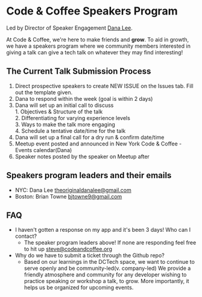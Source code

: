 # Code & Coffee Speakers Program 
Led by Director of Speaker Engagement [Dana Lee](https://www.linkedin.com/in/danalee1/).

At Code & Coffee, we're here to make friends and __grow__. To aid in growth, we have a speakers program where we community members interested in giving a talk can give a tech talk on whatever they may find interesting!

## The Current Talk Submission Process
1. Direct prospective speakers to create NEW ISSUE on the Issues tab. Fill out the template given.
2. Dana to respond within the week (goal is within 2 days)
3. Dana will set up an initial call to discuss  
        1. Objectives & Structure of the talk  
        2. Differentiating for varying experience levels  
        3. Ways to make the talk more engaging  
        4. Schedule a tentative date/time for the talk  
4. Dana will set up a final call for a dry run & confirm date/time
5. Meetup event posted and announced in New York Code & Coffee - Events calendar(Dana)
6. Speaker notes posted by the speaker on Meetup after

## Speakers program leaders and their emails
- NYC: Dana Lee [theoriginaldanalee@gmail.com](theoriginaldanalee@gmail.com)
- Boston: Brian Towne [bjtowne9@gmail.com](bjtowne9@gmail.com)

## FAQ
- I haven't gotten a response on my app and it's been 3 days! Who can I contact?
    - The speaker program leaders above! If none are responding feel free to hit up steve@codeandcoffee.org
- Why do we have to submit a ticket through the Github repo?
    - Based on our learnings in the DCTech space, we want to continue to serve openly and be community-led(v. company-led) We provide a friendly atmosphere and community for any developer wishing to practice speaking or workshop a talk, to grow. More importantly, it helps us be organized for upcoming events.
